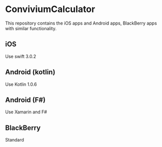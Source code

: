 # ConviviumCalculator

This repository contains the iOS apps and Android apps, BlackBerry apps with similar functionality.


## iOS

Use swift 3.0.2

## Android (kotlin)

Use Kotlin 1.0.6

## Android (F#)

Use Xamarin and F#

## BlackBerry

Standard
